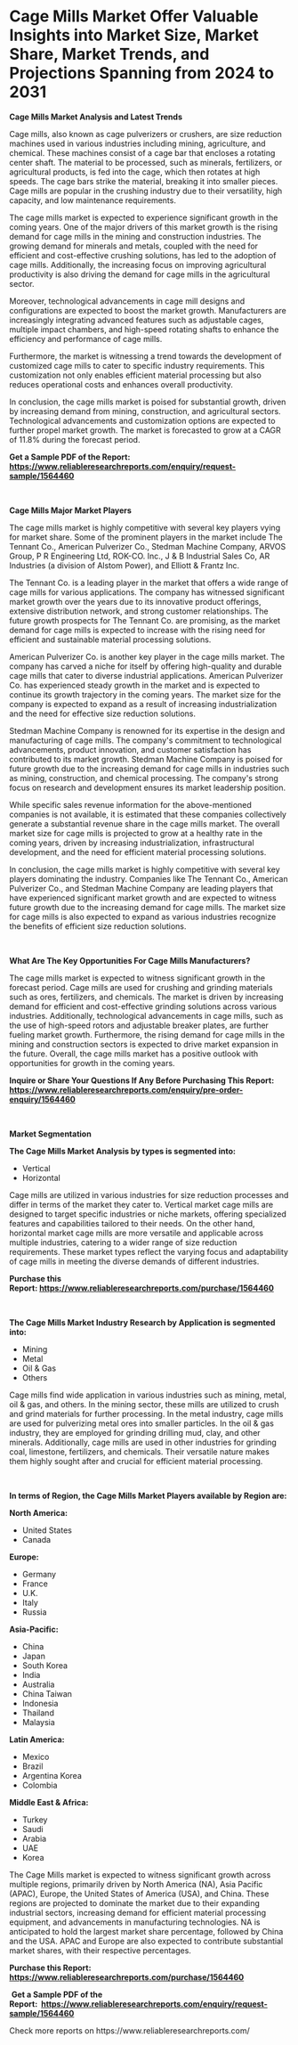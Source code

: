 <p><h1>Cage Mills Market Offer Valuable Insights into Market Size, Market Share, Market Trends, and Projections Spanning from 2024 to 2031</h1></p><p><strong>Cage Mills Market Analysis and Latest Trends</strong></p>
<p><p>Cage mills, also known as cage pulverizers or crushers, are size reduction machines used in various industries including mining, agriculture, and chemical. These machines consist of a cage bar that encloses a rotating center shaft. The material to be processed, such as minerals, fertilizers, or agricultural products, is fed into the cage, which then rotates at high speeds. The cage bars strike the material, breaking it into smaller pieces. Cage mills are popular in the crushing industry due to their versatility, high capacity, and low maintenance requirements.</p><p>The cage mills market is expected to experience significant growth in the coming years. One of the major drivers of this market growth is the rising demand for cage mills in the mining and construction industries. The growing demand for minerals and metals, coupled with the need for efficient and cost-effective crushing solutions, has led to the adoption of cage mills. Additionally, the increasing focus on improving agricultural productivity is also driving the demand for cage mills in the agricultural sector.</p><p>Moreover, technological advancements in cage mill designs and configurations are expected to boost the market growth. Manufacturers are increasingly integrating advanced features such as adjustable cages, multiple impact chambers, and high-speed rotating shafts to enhance the efficiency and performance of cage mills.</p><p>Furthermore, the market is witnessing a trend towards the development of customized cage mills to cater to specific industry requirements. This customization not only enables efficient material processing but also reduces operational costs and enhances overall productivity.</p><p>In conclusion, the cage mills market is poised for substantial growth, driven by increasing demand from mining, construction, and agricultural sectors. Technological advancements and customization options are expected to further propel market growth. The market is forecasted to grow at a CAGR of 11.8% during the forecast period.</p></p>
<p><strong>Get a Sample PDF of the Report:&nbsp; <a href="https://www.reliableresearchreports.com/enquiry/request-sample/1564460">https://www.reliableresearchreports.com/enquiry/request-sample/1564460</a></strong></p>
<p>&nbsp;</p>
<p><strong>Cage Mills Major Market Players</strong></p>
<p><p>The cage mills market is highly competitive with several key players vying for market share. Some of the prominent players in the market include The Tennant Co., American Pulverizer Co., Stedman Machine Company, ARVOS Group, P R Engineering Ltd, ROK-CO. Inc., J & B Industrial Sales Co, AR Industries (a division of Alstom Power), and Elliott & Frantz Inc.</p><p>The Tennant Co. is a leading player in the market that offers a wide range of cage mills for various applications. The company has witnessed significant market growth over the years due to its innovative product offerings, extensive distribution network, and strong customer relationships. The future growth prospects for The Tennant Co. are promising, as the market demand for cage mills is expected to increase with the rising need for efficient and sustainable material processing solutions.</p><p>American Pulverizer Co. is another key player in the cage mills market. The company has carved a niche for itself by offering high-quality and durable cage mills that cater to diverse industrial applications. American Pulverizer Co. has experienced steady growth in the market and is expected to continue its growth trajectory in the coming years. The market size for the company is expected to expand as a result of increasing industrialization and the need for effective size reduction solutions.</p><p>Stedman Machine Company is renowned for its expertise in the design and manufacturing of cage mills. The company's commitment to technological advancements, product innovation, and customer satisfaction has contributed to its market growth. Stedman Machine Company is poised for future growth due to the increasing demand for cage mills in industries such as mining, construction, and chemical processing. The company's strong focus on research and development ensures its market leadership position.</p><p>While specific sales revenue information for the above-mentioned companies is not available, it is estimated that these companies collectively generate a substantial revenue share in the cage mills market. The overall market size for cage mills is projected to grow at a healthy rate in the coming years, driven by increasing industrialization, infrastructural development, and the need for efficient material processing solutions.</p><p>In conclusion, the cage mills market is highly competitive with several key players dominating the industry. Companies like The Tennant Co., American Pulverizer Co., and Stedman Machine Company are leading players that have experienced significant market growth and are expected to witness future growth due to the increasing demand for cage mills. The market size for cage mills is also expected to expand as various industries recognize the benefits of efficient size reduction solutions.</p></p>
<p>&nbsp;</p>
<p><strong>What Are The Key Opportunities For Cage Mills Manufacturers?</strong></p>
<p><p>The cage mills market is expected to witness significant growth in the forecast period. Cage mills are used for crushing and grinding materials such as ores, fertilizers, and chemicals. The market is driven by increasing demand for efficient and cost-effective grinding solutions across various industries. Additionally, technological advancements in cage mills, such as the use of high-speed rotors and adjustable breaker plates, are further fueling market growth. Furthermore, the rising demand for cage mills in the mining and construction sectors is expected to drive market expansion in the future. Overall, the cage mills market has a positive outlook with opportunities for growth in the coming years.</p></p>
<p><strong>Inquire or Share Your Questions If Any Before Purchasing This Report: <a href="https://www.reliableresearchreports.com/enquiry/pre-order-enquiry/1564460">https://www.reliableresearchreports.com/enquiry/pre-order-enquiry/1564460</a></strong></p>
<p>&nbsp;</p>
<p><strong>Market Segmentation</strong></p>
<p><strong>The Cage Mills Market Analysis by types is segmented into:</strong></p>
<p><ul><li>Vertical</li><li>Horizontal</li></ul></p>
<p><p>Cage mills are utilized in various industries for size reduction processes and differ in terms of the market they cater to. Vertical market cage mills are designed to target specific industries or niche markets, offering specialized features and capabilities tailored to their needs. On the other hand, horizontal market cage mills are more versatile and applicable across multiple industries, catering to a wider range of size reduction requirements. These market types reflect the varying focus and adaptability of cage mills in meeting the diverse demands of different industries.</p></p>
<p><strong>Purchase this Report:&nbsp;<a href="https://www.reliableresearchreports.com/purchase/1564460">https://www.reliableresearchreports.com/purchase/1564460</a></strong></p>
<p>&nbsp;</p>
<p><strong>The Cage Mills Market Industry Research by Application is segmented into:</strong></p>
<p><ul><li>Mining</li><li>Metal</li><li>Oil & Gas</li><li>Others</li></ul></p>
<p><p>Cage mills find wide application in various industries such as mining, metal, oil & gas, and others. In the mining sector, these mills are utilized to crush and grind materials for further processing. In the metal industry, cage mills are used for pulverizing metal ores into smaller particles. In the oil & gas industry, they are employed for grinding drilling mud, clay, and other minerals. Additionally, cage mills are used in other industries for grinding coal, limestone, fertilizers, and chemicals. Their versatile nature makes them highly sought after and crucial for efficient material processing.</p></p>
<p>&nbsp;</p>
<p><strong>In terms of Region, the Cage Mills Market Players available by Region are:</strong></p>
<p>
    <p> <strong> North America: </strong>
        <ul>
            <li>United States</li>
            <li>Canada</li>
        </ul>
        </p> 
    <p> <strong> Europe: </strong>
        <ul>
            <li>Germany</li>
            <li>France</li>
            <li>U.K.</li>
            <li>Italy</li>
            <li>Russia</li>
        </ul>
        </p> 
    <p> <strong> Asia-Pacific: </strong>
        <ul>
            <li>China</li>
            <li>Japan</li>
            <li>South Korea</li>
            <li>India</li>
            <li>Australia</li>
            <li>China Taiwan</li>
            <li>Indonesia</li>
            <li>Thailand</li>
            <li>Malaysia</li>
        </ul>
        </p> 
    <p> <strong> Latin America: </strong>
        <ul>
            <li>Mexico</li>
            <li>Brazil</li>
            <li>Argentina Korea</li>
            <li>Colombia</li>
        </ul>
        </p> 
    <p> <strong> Middle East & Africa: </strong>
        <ul>
            <li>Turkey</li>
            <li>Saudi</li>
            <li>Arabia</li>
            <li>UAE</li>
            <li>Korea</li>
        </ul>
    </p>
    </p>
<p><p>The Cage Mills market is expected to witness significant growth across multiple regions, primarily driven by North America (NA), Asia Pacific (APAC), Europe, the United States of America (USA), and China. These regions are projected to dominate the market due to their expanding industrial sectors, increasing demand for efficient material processing equipment, and advancements in manufacturing technologies. NA is anticipated to hold the largest market share percentage, followed by China and the USA. APAC and Europe are also expected to contribute substantial market shares, with their respective percentages.</p></p>
<p><strong>Purchase this Report: <a href="https://www.reliableresearchreports.com/purchase/1564460">https://www.reliableresearchreports.com/purchase/1564460</a></strong></p>
<p>&nbsp;<strong>Get a Sample PDF of the Report:&nbsp;&nbsp;<a href="https://www.reliableresearchreports.com/enquiry/request-sample/1564460">https://www.reliableresearchreports.com/enquiry/request-sample/1564460</a></strong></p>
<p><strong></strong></p>
<p>Check more reports on https://www.reliableresearchreports.com/</p>